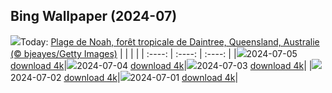 ## Bing Wallpaper (2024-07)
![](https://global.bing.com/th?id=OHR.NoahBeach_FR-FR8649402194_UHD.jpg&w=1000)Today: [Plage de Noah, forêt tropicale de Daintree, Queensland, Australie (© bjeayes/Getty Images)](https://global.bing.com/th?id=OHR.NoahBeach_FR-FR8649402194_UHD.jpg)
|      |      |      |
| :----: | :----: | :----: |
|![](https://global.bing.com/th?id=OHR.NoahBeach_FR-FR8649402194_UHD.jpg&pid=hp&w=384&h=216&rs=1&c=4)2024-07-05 [download 4k](https://global.bing.com/th?id=OHR.NoahBeach_FR-FR8649402194_UHD.jpg)|![](https://global.bing.com/th?id=OHR.SenanqueAbbey_FR-FR3993123153_UHD.jpg&pid=hp&w=384&h=216&rs=1&c=4)2024-07-04 [download 4k](https://global.bing.com/th?id=OHR.SenanqueAbbey_FR-FR3993123153_UHD.jpg)|![](https://global.bing.com/th?id=OHR.MeerkatManor_FR-FR8114816201_UHD.jpg&pid=hp&w=384&h=216&rs=1&c=4)2024-07-03 [download 4k](https://global.bing.com/th?id=OHR.MeerkatManor_FR-FR8114816201_UHD.jpg)|
|![](https://global.bing.com/th?id=OHR.ItalicaRuins_FR-FR7838371593_UHD.jpg&pid=hp&w=384&h=216&rs=1&c=4)2024-07-02 [download 4k](https://global.bing.com/th?id=OHR.ItalicaRuins_FR-FR7838371593_UHD.jpg)|![](https://global.bing.com/th?id=OHR.FisgardLighthouse_FR-FR7596685906_UHD.jpg&pid=hp&w=384&h=216&rs=1&c=4)2024-07-01 [download 4k](https://global.bing.com/th?id=OHR.FisgardLighthouse_FR-FR7596685906_UHD.jpg)|